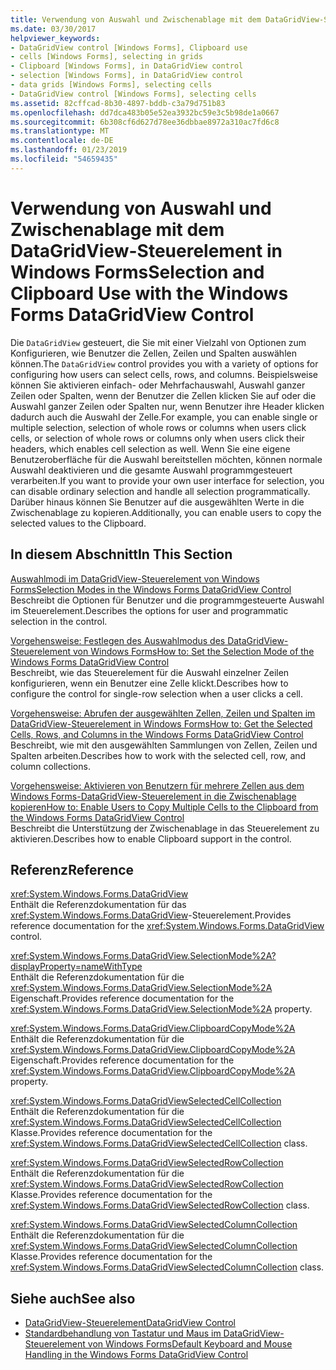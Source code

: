 ```yaml
---
title: Verwendung von Auswahl und Zwischenablage mit dem DataGridView-Steuerelement in Windows Forms
ms.date: 03/30/2017
helpviewer_keywords:
- DataGridView control [Windows Forms], Clipboard use
- cells [Windows Forms], selecting in grids
- Clipboard [Windows Forms], in DataGridView control
- selection [Windows Forms], in DataGridView control
- data grids [Windows Forms], selecting cells
- DataGridView control [Windows Forms], selecting cells
ms.assetid: 82cffcad-8b30-4897-bddb-c3a79d751b83
ms.openlocfilehash: dd7dca483b05e52ea3932bc59e3c5b98de1a0667
ms.sourcegitcommit: 6b308cf6d627d78ee36dbbae8972a310ac7fd6c8
ms.translationtype: MT
ms.contentlocale: de-DE
ms.lasthandoff: 01/23/2019
ms.locfileid: "54659435"
---
```

# <a name="selection-and-clipboard-use-with-the-windows-forms-datagridview-control"></a><span data-ttu-id="f1f8c-102">Verwendung von Auswahl und Zwischenablage mit dem DataGridView-Steuerelement in Windows Forms</span><span class="sxs-lookup"><span data-stu-id="f1f8c-102">Selection and Clipboard Use with the Windows Forms DataGridView Control</span></span>
<span data-ttu-id="f1f8c-103">Die `DataGridView` gesteuert, die Sie mit einer Vielzahl von Optionen zum Konfigurieren, wie Benutzer die Zellen, Zeilen und Spalten auswählen können.</span><span class="sxs-lookup"><span data-stu-id="f1f8c-103">The `DataGridView` control provides you with a variety of options for configuring how users can select cells, rows, and columns.</span></span> <span data-ttu-id="f1f8c-104">Beispielsweise können Sie aktivieren einfach- oder Mehrfachauswahl, Auswahl ganzer Zeilen oder Spalten, wenn der Benutzer die Zellen klicken Sie auf oder die Auswahl ganzer Zeilen oder Spalten nur, wenn Benutzer ihre Header klicken dadurch auch die Auswahl der Zelle.</span><span class="sxs-lookup"><span data-stu-id="f1f8c-104">For example, you can enable single or multiple selection, selection of whole rows or columns when users click cells, or selection of whole rows or columns only when users click their headers, which enables cell selection as well.</span></span> <span data-ttu-id="f1f8c-105">Wenn Sie eine eigene Benutzeroberfläche für die Auswahl bereitstellen möchten, können normale Auswahl deaktivieren und die gesamte Auswahl programmgesteuert verarbeiten.</span><span class="sxs-lookup"><span data-stu-id="f1f8c-105">If you want to provide your own user interface for selection, you can disable ordinary selection and handle all selection programmatically.</span></span> <span data-ttu-id="f1f8c-106">Darüber hinaus können Sie Benutzer auf die ausgewählten Werte in die Zwischenablage zu kopieren.</span><span class="sxs-lookup"><span data-stu-id="f1f8c-106">Additionally, you can enable users to copy the selected values to the Clipboard.</span></span>  
  
## <a name="in-this-section"></a><span data-ttu-id="f1f8c-107">In diesem Abschnitt</span><span class="sxs-lookup"><span data-stu-id="f1f8c-107">In This Section</span></span>  
 [<span data-ttu-id="f1f8c-108">Auswahlmodi im DataGridView-Steuerelement von Windows Forms</span><span class="sxs-lookup"><span data-stu-id="f1f8c-108">Selection Modes in the Windows Forms DataGridView Control</span></span>](../../../../docs/framework/winforms/controls/selection-modes-in-the-windows-forms-datagridview-control.md)  
 <span data-ttu-id="f1f8c-109">Beschreibt die Optionen für Benutzer und die programmgesteuerte Auswahl im Steuerelement.</span><span class="sxs-lookup"><span data-stu-id="f1f8c-109">Describes the options for user and programmatic selection in the control.</span></span>  
  
 [<span data-ttu-id="f1f8c-110">Vorgehensweise: Festlegen des Auswahlmodus des DataGridView-Steuerelement von Windows Forms</span><span class="sxs-lookup"><span data-stu-id="f1f8c-110">How to: Set the Selection Mode of the Windows Forms DataGridView Control</span></span>](../../../../docs/framework/winforms/controls/how-to-set-the-selection-mode-of-the-windows-forms-datagridview-control.md)  
 <span data-ttu-id="f1f8c-111">Beschreibt, wie das Steuerelement für die Auswahl einzelner Zeilen konfigurieren, wenn ein Benutzer eine Zelle klickt.</span><span class="sxs-lookup"><span data-stu-id="f1f8c-111">Describes how to configure the control for single-row selection when a user clicks a cell.</span></span>  
  
 [<span data-ttu-id="f1f8c-112">Vorgehensweise: Abrufen der ausgewählten Zellen, Zeilen und Spalten im DataGridView-Steuerelement in Windows Forms</span><span class="sxs-lookup"><span data-stu-id="f1f8c-112">How to: Get the Selected Cells, Rows, and Columns in the Windows Forms DataGridView Control</span></span>](../../../../docs/framework/winforms/controls/selected-cells-rows-and-columns-datagridview.md)  
 <span data-ttu-id="f1f8c-113">Beschreibt, wie mit den ausgewählten Sammlungen von Zellen, Zeilen und Spalten arbeiten.</span><span class="sxs-lookup"><span data-stu-id="f1f8c-113">Describes how to work with the selected cell, row, and column collections.</span></span>  
  
 [<span data-ttu-id="f1f8c-114">Vorgehensweise: Aktivieren von Benutzern für mehrere Zellen aus dem Windows Forms-DataGridView-Steuerelement in die Zwischenablage kopieren</span><span class="sxs-lookup"><span data-stu-id="f1f8c-114">How to: Enable Users to Copy Multiple Cells to the Clipboard from the Windows Forms DataGridView Control</span></span>](../../../../docs/framework/winforms/controls/enable-users-to-copy-multiple-cells-to-the-clipboard-datagridview.md)  
 <span data-ttu-id="f1f8c-115">Beschreibt die Unterstützung der Zwischenablage in das Steuerelement zu aktivieren.</span><span class="sxs-lookup"><span data-stu-id="f1f8c-115">Describes how to enable Clipboard support in the control.</span></span>  
  
## <a name="reference"></a><span data-ttu-id="f1f8c-116">Referenz</span><span class="sxs-lookup"><span data-stu-id="f1f8c-116">Reference</span></span>  
 <xref:System.Windows.Forms.DataGridView>  
 <span data-ttu-id="f1f8c-117">Enthält die Referenzdokumentation für das <xref:System.Windows.Forms.DataGridView>-Steuerelement.</span><span class="sxs-lookup"><span data-stu-id="f1f8c-117">Provides reference documentation for the <xref:System.Windows.Forms.DataGridView> control.</span></span>  
  
 <xref:System.Windows.Forms.DataGridView.SelectionMode%2A?displayProperty=nameWithType>  
 <span data-ttu-id="f1f8c-118">Enthält die Referenzdokumentation für die <xref:System.Windows.Forms.DataGridView.SelectionMode%2A> Eigenschaft.</span><span class="sxs-lookup"><span data-stu-id="f1f8c-118">Provides reference documentation for the <xref:System.Windows.Forms.DataGridView.SelectionMode%2A> property.</span></span>  
  
 <xref:System.Windows.Forms.DataGridView.ClipboardCopyMode%2A>  
 <span data-ttu-id="f1f8c-119">Enthält die Referenzdokumentation für die <xref:System.Windows.Forms.DataGridView.ClipboardCopyMode%2A> Eigenschaft.</span><span class="sxs-lookup"><span data-stu-id="f1f8c-119">Provides reference documentation for the <xref:System.Windows.Forms.DataGridView.ClipboardCopyMode%2A> property.</span></span>  
  
 <xref:System.Windows.Forms.DataGridViewSelectedCellCollection>  
 <span data-ttu-id="f1f8c-120">Enthält die Referenzdokumentation für die <xref:System.Windows.Forms.DataGridViewSelectedCellCollection> Klasse.</span><span class="sxs-lookup"><span data-stu-id="f1f8c-120">Provides reference documentation for the <xref:System.Windows.Forms.DataGridViewSelectedCellCollection> class.</span></span>  
  
 <xref:System.Windows.Forms.DataGridViewSelectedRowCollection>  
 <span data-ttu-id="f1f8c-121">Enthält die Referenzdokumentation für die <xref:System.Windows.Forms.DataGridViewSelectedRowCollection> Klasse.</span><span class="sxs-lookup"><span data-stu-id="f1f8c-121">Provides reference documentation for the <xref:System.Windows.Forms.DataGridViewSelectedRowCollection> class.</span></span>  
  
 <xref:System.Windows.Forms.DataGridViewSelectedColumnCollection>  
 <span data-ttu-id="f1f8c-122">Enthält die Referenzdokumentation für die <xref:System.Windows.Forms.DataGridViewSelectedColumnCollection> Klasse.</span><span class="sxs-lookup"><span data-stu-id="f1f8c-122">Provides reference documentation for the <xref:System.Windows.Forms.DataGridViewSelectedColumnCollection> class.</span></span>  
  
## <a name="see-also"></a><span data-ttu-id="f1f8c-123">Siehe auch</span><span class="sxs-lookup"><span data-stu-id="f1f8c-123">See also</span></span>
- [<span data-ttu-id="f1f8c-124">DataGridView-Steuerelement</span><span class="sxs-lookup"><span data-stu-id="f1f8c-124">DataGridView Control</span></span>](../../../../docs/framework/winforms/controls/datagridview-control-windows-forms.md)
- [<span data-ttu-id="f1f8c-125">Standardbehandlung von Tastatur und Maus im DataGridView-Steuerelement von Windows Forms</span><span class="sxs-lookup"><span data-stu-id="f1f8c-125">Default Keyboard and Mouse Handling in the Windows Forms DataGridView Control</span></span>](../../../../docs/framework/winforms/controls/default-keyboard-and-mouse-handling-in-the-windows-forms-datagridview-control.md)
